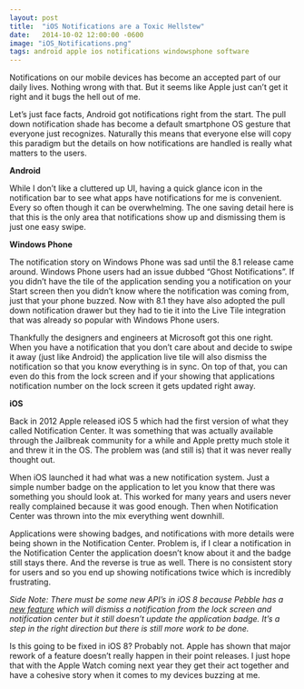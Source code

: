 ```yaml
---
layout: post
title:  "iOS Notifications are a Toxic Hellstew"
date:   2014-10-02 12:00:00 -0600
image: "iOS_Notifications.png"
tags: android apple ios notifications windowsphone software
---
```


Notifications on our mobile devices has become an accepted part of our daily lives. Nothing wrong with that. But it seems like Apple just can’t get it right and it bugs the hell out of me.

Let’s just face facts, Android got notifications right from the start. The pull down notification shade has become a default smartphone OS gesture that everyone just recognizes. Naturally this means that everyone else will copy this paradigm but the details on how notifications are handled is really what matters to the users.

<!--break-->

**Android**

While I don’t like a cluttered up UI, having a quick glance icon in the notification bar to see what apps have notifications for me is convenient. Every so often though it can be overwhelming. The one saving detail here is that this is the only area that notifications show up and dismissing them is just one easy swipe.

**Windows Phone**

The notification story on Windows Phone was sad until the 8.1 release came around. Windows Phone users had an issue dubbed “Ghost Notifications”. If you didn’t have the tile of the application sending you a notification on your Start screen then you didn’t know where the notification was coming from, just that your phone buzzed. Now with 8.1 they have also adopted the pull down notification drawer but they had to tie it into the Live Tile integration that was already so popular with Windows Phone users.

Thankfully the designers and engineers at Microsoft got this one right. When you have a notification that you don’t care about and decide to swipe it away (just like Android) the application live tile will also dismiss the notification so that you know everything is in sync. On top of that, you can even do this from the lock screen and if your showing that applications notification number on the lock screen it gets updated right away.

**iOS**

Back in 2012 Apple released iOS 5 which had the first version of what they called Notification Center. It was something that was actually available through the Jailbreak community for a while and Apple pretty much stole it and threw it in the OS. The problem was (and still is) that it was never really thought out.

When iOS launched it had what was a new notification system. Just a simple number badge on the application to let you know that there was something you should look at. This worked for many years and users never really complained because it was good enough. Then when Notification Center was thrown into the mix everything went downhill.

Applications were showing badges, and notifications with more details were being shown in the Notification Center. Problem is, if I clear a notification in the Notification Center the application doesn’t know about it and the badge still stays there. And the reverse is true as well. There is no consistent story for users and so you end up showing notifications twice which is incredibly frustrating.

_Side Note: There must be some new API’s in iOS 8 because Pebble has a [new feature](http://tomarra.com/2014/09/24/pebble-v2-5-is-huge-for-smartwatches/) which will dismiss a notification from the lock screen and notification center but it still doesn’t update the application badge. It’s a step in the right direction but there is still more work to be done._

Is this going to be fixed in iOS 8? Probably not. Apple has shown that major rework of a feature doesn’t really happen in their point releases. I just hope that with the Apple Watch coming next year they get their act together and have a cohesive story when it comes to my devices buzzing at me.
